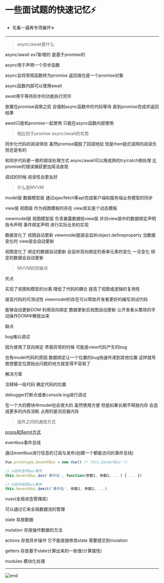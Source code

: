 
# **一些面试题的快速记忆⚡️**
- 先看一遍再专项展开☕️

------

>async/await是什么

async/await es7新增的 是基于promise的

async用于声明一个异步函数

async会将常规函数转为promise 返回值也是一个promise对象

async函数内部可以使用await

await用于等待异步的功能执行完毕

放置在promise调用之前 会强制async函数中的代码等待 直到promise完成并返回结果

await只能和promise一起使用 只能在async函数内部使用

>相比较于promise async/await的优势

同步化代码的阅读体验 虽然promise摆脱了回调地狱 但是then链式调用的阅读负担还是有的

和同步代码更一致的错误处理方式 async/await可以用成熟的try/catch做处理 比promise的错误捕获更加简洁直观

调试的时候 阅读性会更友好

>什么是MVVM

model层 数据模型层 通过ajax/fetch等api完成客户端和服务端业务模型的同步

view层 视图层 作为视图模板的存在 view其实是个动态模板

viewmodel层 视图模型层 负责暴露数据给view层 并对view层中的数据绑定声明 指令声明 事件绑定声明 进行实际业务的实现

数据变化了 视图自动更新 viewmodel底层会监听object.defineproperty 当数据变化时 view层会自动更新

视图变化了 绑定的数据自动更新 会监听双向绑定的表单元素的变化 一旦变化 绑定的数据会自动更新

>MVVM的优缺点

优点

实现了视图和模型的分离 降低了代码的耦合 提高了视图或逻辑的复用性

提高代码的可测试性 viewmodel的存在可以帮助开发者更好的编写测试代码

能够自动更新DOM 利用双向绑定 数据更新后视图自动更新 让开发者从繁琐的手动操作DOM中解放出来

缺点

bug难以调试

因为使用了双向绑定 界面异常的时候 可能是view代码产生的bug

也有model代码的原因 数据绑定让一个位置的bug快速传递到其他位置 这样就导致想要定位原始出问题的地方就变得不容易了

解决方案

注释掉一段代码 确定代码的位置

debugger打断点或者console.log进行调试

在一个大的模块中model也会很大的 虽然使用方便 但是如果长期不释放内存 会造成更多的内存消耗 占用的是浏览器内存

>组件之间的通信方式

[props和$emit方式](https://github.com/techpang666/vue_relearn/blob/master/src/views/component_connection.vue)

eventbus事件总线

通过eventbus进行信息的订阅与发布(创建一个都能访问的事件总线)

```js
Vue.prototype.$eventBus = new Vue() /* this.$eventBus */

// a组件监听bus事件
this.$eventBus.$on('事件名', function(参数1, 参数2, ...) { ... })

// b组件触发bus事件
this.$eventBus.$emit('事件名', 参数1, 参数2, ...)
```

vuex(全局状态管理库)

可以通过它来全局数据流的管理

state 存放数据

mutation 存放操作数据的方法

actions 存放异步操作 它不能直接修改state 需要提交到mutation

getters 存放基于state计算出来的一些值(计算属性)

modules 模块化处理










------
![end](https://gitee.com/techpang/img_emoji_libs/raw/master/img_bed/markdown_images/end.jpg '富婆加我吧不想努力了')
